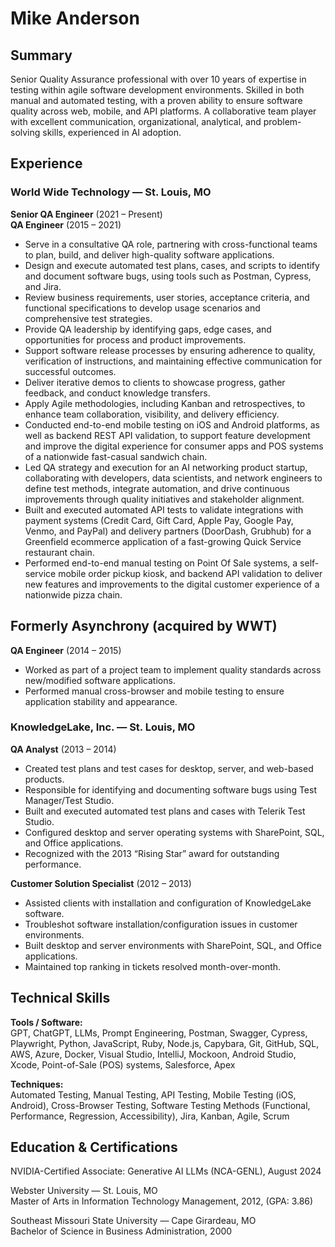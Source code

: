 # Mike Anderson

## Summary

Senior Quality Assurance professional with over 10 years of expertise in testing within agile software development environments. Skilled in both manual and automated testing, with a proven ability to ensure software quality across web, mobile, and API platforms. A collaborative team player with excellent communication, organizational, analytical, and problem-solving skills, experienced in AI adoption.

## Experience

### World Wide Technology — St. Louis, MO  
**Senior QA Engineer** (2021 – Present)  
**QA Engineer** (2015 – 2021)

- Serve in a consultative QA role, partnering with cross-functional teams to plan, build, and deliver high-quality software applications.
- Design and execute automated test plans, cases, and scripts to identify and document software bugs, using tools such as Postman, Cypress, and Jira.
- Review business requirements, user stories, acceptance criteria, and functional specifications to develop usage scenarios and comprehensive test strategies.
- Provide QA leadership by identifying gaps, edge cases, and opportunities for process and product improvements.
- Support software release processes by ensuring adherence to quality, verification of instructions, and maintaining effective communication for successful outcomes.
- Deliver iterative demos to clients to showcase progress, gather feedback, and conduct knowledge transfers.
- Apply Agile methodologies, including Kanban and retrospectives, to enhance team collaboration, visibility, and delivery efficiency.
- Conducted end-to-end mobile testing on iOS and Android platforms, as well as backend REST API validation, to support feature development and improve the digital experience for consumer apps and POS systems of a nationwide fast-casual sandwich chain.
- Led QA strategy and execution for an AI networking product startup, collaborating with developers, data scientists, and network engineers to define test methods, integrate automation, and drive continuous improvements through quality initiatives and stakeholder alignment.
- Built and executed automated API tests to validate integrations with payment systems (Credit Card, Gift Card, Apple Pay, Google Pay, Venmo, and PayPal) and delivery partners (DoorDash, Grubhub) for a Greenfield ecommerce application of a fast-growing Quick Service restaurant chain.
- Performed end-to-end manual testing on Point Of Sale systems, a self-service mobile order pickup kiosk, and backend API validation to deliver new features and improvements to the digital customer experience of a nationwide pizza chain.

## Formerly Asynchrony (acquired by WWT)  
**QA Engineer** (2014 – 2015)

- Worked as part of a project team to implement quality standards across new/modified software applications.
- Performed manual cross-browser and mobile testing to ensure application stability and appearance.

### KnowledgeLake, Inc. — St. Louis, MO  
**QA Analyst** (2013 – 2014)  
- Created test plans and test cases for desktop, server, and web-based products.  
- Responsible for identifying and documenting software bugs using Test Manager/Test Studio.  
- Built and executed automated test plans and cases with Telerik Test Studio.  
- Configured desktop and server operating systems with SharePoint, SQL, and Office applications.  
- Recognized with the 2013 “Rising Star” award for outstanding performance.

**Customer Solution Specialist** (2012 – 2013)  
- Assisted clients with installation and configuration of KnowledgeLake software.  
- Troubleshot software installation/configuration issues in customer environments.  
- Built desktop and server environments with SharePoint, SQL, and Office applications.  
- Maintained top ranking in tickets resolved month-over-month.

## Technical Skills

**Tools / Software:**  
GPT, ChatGPT, LLMs, Prompt Engineering, Postman, Swagger, Cypress, Playwright, Python, JavaScript, Ruby, Node.js, Capybara, Git, GitHub, SQL, AWS, Azure, Docker, Visual Studio, IntelliJ, Mockoon, Android Studio, Xcode, Point-of-Sale (POS) systems, Salesforce, Apex

**Techniques:**  
Automated Testing, Manual Testing, API Testing, Mobile Testing (iOS, Android), Cross-Browser Testing, Software Testing Methods (Functional, Performance, Regression, Accessibility), Jira, Kanban, Agile, Scrum

## Education & Certifications

NVIDIA-Certified Associate: Generative AI LLMs (NCA-GENL), August 2024

Webster University — St. Louis, MO  
Master of Arts in Information Technology Management, 2012, (GPA: 3.86)

Southeast Missouri State University — Cape Girardeau, MO  
Bachelor of Science in Business Administration, 2000
